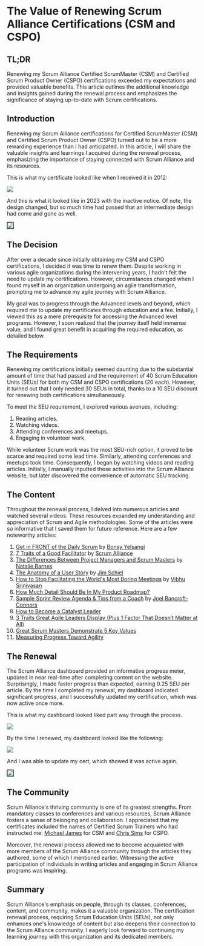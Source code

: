 # The Value of Renewing Scrum Alliance Certifications (CSM and CSPO)

## TL;DR

Renewing my Scrum Alliance Certified ScrumMaster (CSM) and Certified Scrum Product Owner (CSPO) certifications exceeded my expectations and provided valuable benefits. This article outlines the additional knowledge and insights gained during the renewal process and emphasizes the significance of staying up-to-date with Scrum certifications.

## Introduction

Renewing my Scrum Alliance certifications for Certified ScrumMaster (CSM) and Certified Scrum Product Owner (CSPO) turned out to be a more rewarding experience than I had anticipated. In this article, I will share the valuable insights and learnings I acquired during the renewal process, emphasizing the importance of staying connected with Scrum Alliance and its resources.

This is what my certificate looked like when I received it in 2012:

![](cert_scrum_scrum-master_scrumalliance_certified-scrum-master--csm_2012-12-14_trim.png)

And this is what it looked like in 2023 with the inactive notice. Of note, the design changed, but so much time had passed that an intermediate design had come and gone as well.

<img src="../cert_scrum_scrum-master_scrumalliance_certified-scrum-master--csm_2012-12-14_inactive.png" style="border:1px solid #000000" />

## The Decision

After over a decade since initially obtaining my CSM and CSPO certifications, I decided it was time to renew them. Despite working in various agile organizations during the intervening years, I hadn't felt the need to update my certifications. However, circumstances changed when I found myself in an organization undergoing an agile transformation, prompting me to advance my agile journey with Scrum Alliance.

My goal was to progress through the Advanced levels and beyond, which required me to update my certificates through education and a fee. Initially, I viewed this as a mere prerequisite for accessing the Advanced level programs. However, I soon realized that the journey itself held immense value, and I found great benefit in acquiring the required education, as detailed below.

## The Requirements

Renewing my certifications initially seemed daunting due to the substantial amount of time that had passed and the requirement of 40 Scrum Education Units (SEUs) for both my CSM and CSPO certifications (20 each). However, it turned out that I only needed 30 SEUs in total, thanks to a 10 SEU discount for renewing both certifications simultaneously.

To meet the SEU requirement, I explored various avenues, including:

1. Reading articles.
1. Watching videos.
1. Attending conferences and meetups.
1. Engaging in volunteer work.

While volunteer Scrum work was the most SEU-rich option, it proved to be scarce and required some lead time. Similarly, attending conferences and meetups took time. Consequently, I began by watching videos and reading articles. Initially, I manually inputted these activities into the Scrum Alliance website, but later discovered the convenience of automatic SEU tracking.


## The Content

Throughout the renewal process, I delved into numerous articles and watched several videos. These resources expanded my understanding and appreciation of Scrum and Agile methodologies. Some of the articles were so informative that I saved them for future reference. Here are a few noteworthy articles:

1. [Get in FRONT of the Daily Scrum](https://resources.scrumalliance.org/Article/daily-scrum) by [Bonsy Yelsangi](https://www.scrumalliance.org/community/profile/byelsangi)
1. [7 Traits of a Good Facilitator](https://resources.scrumalliance.org/Article/7-traits-good-facilitator) by [Scrum Alliance](https://www.scrumalliance.org/about-us)
1. [The Differences Between Project Managers and Scrum Masters](https://resources.scrumalliance.org/Article/difference-project-managers-scrum-masters) by [Natalie Barnes](https://www.scrumalliance.org/community/profile/nbarnes2)
1. [The Anatomy of a User Story](https://resources.scrumalliance.org/Article/anatomy-user-story) by [Jim Schiel](https://www.scrumalliance.org/community/profile/jschiel)
1. [How to Stop Facilitating the World's Most Boring Meetings](https://resources.scrumalliance.org/Article/stop-facilitating-worlds-boring-meetings) by [Vibhu Srinivasan](https://www.scrumalliance.org/community/profile/vsrinivasa)
1. [How Much Detail Should Be In My Product Roadmap?](https://resources.scrumalliance.org/Article/product-roadmap)
1. [Sample Sprint Review Agenda & Tips from a Coach](https://resources.scrumalliance.org/Article/sample-sprint-review-agenda-tips-coach) by [Joel Bancroft-Connors](https://www.scrumalliance.org/community/profile/jbancroftc)
1. [How to Become a Catalyst Leader](https://resources.scrumalliance.org/Article/catalyst-leader)
1. [3 Traits Great Agile Leaders Display (Plus 1 Factor That Doesn’t Matter at All)](https://resources.scrumalliance.org/Article/3-traits-great-agile-leaders-display-(plus-1-factor-doesn%E2%80%99t-matter-all))
1. [Great Scrum Masters Demonstrate 5 Key Values](https://resources.scrumalliance.org/Article/great-scrum-masters-demonstrate-5-key-values)
1. [Measuring Progress Toward Agility](https://resources.scrumalliance.org/Article/measuring-progress-agility)

## The Renewal

The Scrum Alliance dashboard provided an informative progress meter, updated in near real-time after completing content on the website. Surprisingly, I made faster progress than expected, earning 0.25 SEU per article. By the time I completed my renewal, my dashboard indicated significant progress, and I successfully updated my certification, which was now active once more.

This is what my dashboard looked liked part way through the process.

![]( cert_scrum_scrum-master_scrumalliance_certified-scrum-master--csm_2012-12-14_renewal-progress.png)

By the time I renewed, my dashboard looked like the following:

![](cert_scrum_scrum-master_scrumalliance_certified-scrum-master--csm_2012-12-14_renewal-100pct.png)

And I was able to update my cert, which showed it was active again.

<img src="../cert_scrum_scrum-master_scrumalliance_certified-scrum-master--csm_2025-09-04.png" style="border:1px solid #000000" />

## The Community

Scrum Alliance's thriving community is one of its greatest strengths. From mandatory classes to conferences and various resources, Scrum Alliance fosters a sense of belonging and collaboration. I appreciated that my certificates included the names of Certified Scrum Trainers who had instructed me: [Michael James](https://www.scrumalliance.org/community/profile/mjames) for CSM and [Chris Sims](https://www.scrumalliance.org/community/profile/csims) for CSPO.

Moreover, the renewal process allowed me to become acquainted with more members of the Scrum Alliance community through the articles they authored, some of which I mentioned earlier. Witnessing the active participation of individuals in writing articles and engaging in Scrum Alliance programs was inspiring.

## Summary

Scrum Alliance's emphasis on people, through its classes, conferences, content, and community, makes it a valuable organization. The certification renewal process, requiring Scrum Education Units (SEUs), not only enhances one's knowledge of content but also deepens their connection to the Scrum Alliance community. I eagerly look forward to continuing my learning journey with this organization and its dedicated members.